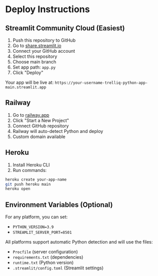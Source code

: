 # Deploy Instructions

## Streamlit Community Cloud (Easiest)

1. Push this repository to GitHub
2. Go to [share.streamlit.io](https://share.streamlit.io)
3. Connect your GitHub account
4. Select this repository
5. Choose main branch
6. Set app path: `app.py`
7. Click "Deploy"

Your app will be live at: `https://your-username-trelliq-python-app-main.streamlit.app`

## Railway

1. Go to [railway.app](https://railway.app)
2. Click "Start a New Project"
3. Connect GitHub repository
4. Railway will auto-detect Python and deploy
5. Custom domain available

## Heroku

1. Install Heroku CLI
2. Run commands:

```bash
heroku create your-app-name
git push heroku main
heroku open
```

## Environment Variables (Optional)

For any platform, you can set:
- `PYTHON_VERSION=3.9`
- `STREAMLIT_SERVER_PORT=8501`

All platforms support automatic Python detection and will use the files:
- `Procfile` (server configuration)
- `requirements.txt` (dependencies)
- `runtime.txt` (Python version)
- `.streamlit/config.toml` (Streamlit settings)
